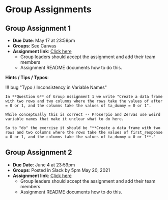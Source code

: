 # Group Assignments

## Group Assignment 1

* **Due Date**: May 17 at 23:59pm
* **Groups**: See Canvas
* **Assignment link**: [Click here](https://classroom.github.com/g/wJqMT4lr)
    * Group leaders should accept the assignment and add their team members
    * Assignment README documents how to do this. 

**Hints / Tips / Typos**:

!!! bug "Typo / Inconsistency in Variable Names"

    In **Question 6** of Group Assignment 1 we write "Create a data frame with two rows and two columns where the rows take the values of after = 0 or 1, and the columns take the values of ta_dummy = 0 or 1".

    While conceptually this is correct -- Proserpio and Zervas use weird variable names that make it unclear what to do here. 

    So to "do" the exercise it should be "**Create a data frame with two rows and two columns where the rows take the values of first_response = 0 or 1, and the columns take the values of ta_dummy = 0 or 1**."

## Group Assignment 2

* **Due Date**: June 4 at 23:59pm
* **Groups**: Posted in Slack by 5pm May 20, 2021
* **Assignment link**: [Click here](https://classroom.github.com/g/7Dfem_4t)
    * Group leaders should accept the assignment and add their team members
    * Assignment README documents how to do this. 
